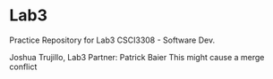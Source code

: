 # Lab3
Practice Repository for Lab3 CSCI3308 - Software Dev.

Joshua Trujillo, Lab3
Partner: Patrick Baier
This might cause a merge conflict
